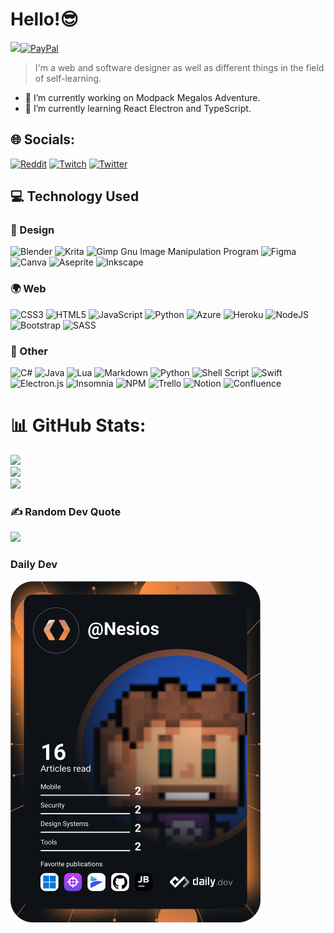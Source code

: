 # Hello!😎

[![](https://visitcount.itsvg.in/api?id=N3siOS&icon=0&color=0)](https://visitcount.itsvg.in)[![PayPal](https://img.shields.io/badge/PayPal-00457C?style=for-the-badge&logo=paypal&logoColor=white)](https://paypal.me/Nesiosink) 

>I'm a web and software designer as well as different things in the field of self-learning.

- 🔭 I’m currently working on Modpack Megalos Adventure.
- 🌱 I’m currently learning React Electron and TypeScript.

## 🌐 Socials:
[![Reddit](https://img.shields.io/badge/Reddit-%23FF4500.svg?logo=Reddit&logoColor=white)](https://reddit.com/user/N3SiOS) [![Twitch](https://img.shields.io/badge/Twitch-%239146FF.svg?logo=Twitch&logoColor=white)](https://twitch.tv/Nesiostv) [![Twitter](https://img.shields.io/badge/Twitter-%231DA1F2.svg?logo=Twitter&logoColor=white)](https://twitter.com/N9SiOs) 


## 💻 Technology Used

### 🎨 Design

![Blender](https://img.shields.io/badge/blender-%23F5792A.svg?style=flat-square&logo=blender&logoColor=white) ![Krita](https://img.shields.io/badge/Krita-203759?style=flat-square&logo=krita&logoColor=EEF37B) ![Gimp Gnu Image Manipulation Program](https://img.shields.io/badge/Gimp-657D8B?style=flat-square&logo=gimp&logoColor=FFFFFF) 	![Figma](https://img.shields.io/badge/figma-%23F24E1E.svg?style=flat-square&logo=figma&logoColor=white) ![Canva](https://img.shields.io/badge/Canva-%2300C4CC.svg?style=flat-square&logo=Canva&logoColor=white) ![Aseprite](https://img.shields.io/badge/Aseprite-FFFFFF?style=flat-square&logo=Aseprite&logoColor=#7D929E) ![Inkscape](https://img.shields.io/badge/Inkscape-e0e0e0?style=flat-square&logo=inkscape&logoColor=080A13)

### 🌍 Web

![CSS3](https://img.shields.io/badge/css3-%231572B6.svg?style=flat-square&logo=css3&logoColor=white) ![HTML5](https://img.shields.io/badge/html5-%23E34F26.svg?style=flat-square&logo=html5&logoColor=white) ![JavaScript](https://img.shields.io/badge/javascript-%23323330.svg?style=flat-square&logo=javascript&logoColor=%23F7DF1E) ![Python](https://img.shields.io/badge/python-3670A0?style=flat-square&logo=python&logoColor=ffdd54) ![Azure](https://img.shields.io/badge/azure-%230072C6.svg?style=flat-square&logo=azure-devops&logoColor=white) ![Heroku](https://img.shields.io/badge/heroku-%23430098.svg?style=flat-square&logo=heroku&logoColor=white) ![NodeJS](https://img.shields.io/badge/node.js-6DA55F?style=flat-square&logo=node.js&logoColor=white) ![Bootstrap](https://img.shields.io/badge/bootstrap-%23563D7C.svg?style=flat-square&logo=bootstrap&logoColor=white) ![SASS](https://img.shields.io/badge/SASS-hotpink.svg?style=flat-square&logo=SASS&logoColor=white)
### 🧰 Other

![C#](https://img.shields.io/badge/c%23-%23239120.svg?style=flat-square&logo=c-sharp&logoColor=white) ![Java](https://img.shields.io/badge/java-%23ED8B00.svg?style=flat-square&logo=java&logoColor=white) ![Lua](https://img.shields.io/badge/lua-%232C2D72.svg?style=flat-square&logo=lua&logoColor=white) ![Markdown](https://img.shields.io/badge/markdown-%23000000.svg?style=flat-square&logo=markdown&logoColor=white) ![Python](https://img.shields.io/badge/python-3670A0?style=flat-square&logo=python&logoColor=ffdd54) ![Shell Script](https://img.shields.io/badge/shell_script-%23121011.svg?style=flat-square&logo=gnu-bash&logoColor=white) ![Swift](https://img.shields.io/badge/swift-F54A2A?style=flat-square&logo=swift&logoColor=white) ![Electron.js](https://img.shields.io/badge/Electron-191970?style=flat-square&logo=Electron&logoColor=white) ![Insomnia](https://img.shields.io/badge/Insomnia-black?style=flat-square&logo=insomnia&logoColor=5849BE) ![NPM](https://img.shields.io/badge/NPM-%23000000.svg?style=flat-square&logo=npm&logoColor=white) ![Trello](https://img.shields.io/badge/Trello-%23026AA7.svg?style=flat-square&logo=Trello&logoColor=white) ![Notion](https://img.shields.io/badge/Notion-%23000000.svg?style=flat-square&logo=notion&logoColor=white) ![Confluence](https://img.shields.io/badge/confluence-%23172BF4.svg?style=flat-square&logo=confluence&logoColor=white)

# 📊 GitHub Stats:
![](https://github-readme-stats.vercel.app/api?username=N3siOS&theme=react&hide_border=false&include_all_commits=false&count_private=false)<br/>
![](https://github-readme-streak-stats.herokuapp.com/?user=N3siOS&theme=react&hide_border=false)<br/>
![](https://github-readme-stats.vercel.app/api/top-langs/?username=N3siOS&theme=react&hide_border=false&include_all_commits=false&count_private=false&layout=compact)

### ✍️ Random Dev Quote
![](https://quotes-github-readme.vercel.app/api?type=horizontal&theme=dark)

### Daily Dev
 <a href="https://app.daily.dev/DailyDevTips"><img src="https://github.com/N3siOS/N3siOS/blob/master/devcard.svg" width="400" alt="N3siOS Dev Card"/></a>






